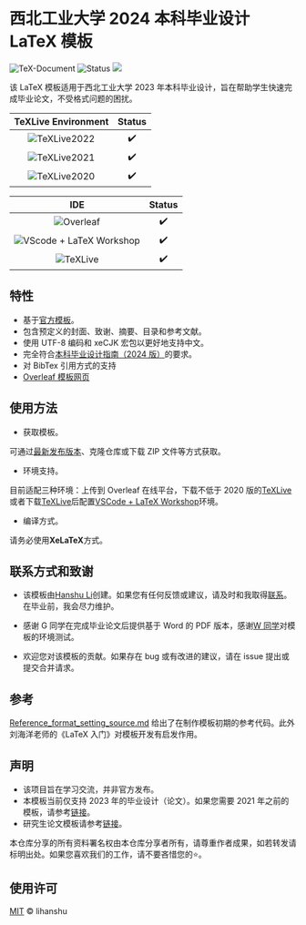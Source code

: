 # 西北工业大学 2024 本科毕业设计 LaTeX 模板

![TeX-Document](https://img.shields.io/badge/TeX-Document-3D6117.svg)
![Status](https://img.shields.io/badge/status-complete-brightgreen.svg)
[![](https://img.shields.io/badge/Version-v0.2.0-{徽标颜色}.svg)]({linkUrl})

该 LaTeX 模板适用于西北工业大学 2023 年本科毕业设计，旨在帮助学生快速完成毕业论文，不受格式问题的困扰。

|                         TeXLive Environment                          |       Status       |
| :------------------------------------------------------------------: | :----------------: |
| ![TeXLive2022](https://img.shields.io/badge/TeXLive-2022-3D6117.svg) | :heavy_check_mark: |
| ![TeXLive2021](https://img.shields.io/badge/TeXLive-2021-3D6117.svg) | :heavy_check_mark: |
| ![TeXLive2020](https://img.shields.io/badge/TeXLive-2020-3D6117.svg) | :heavy_check_mark: |

|                                       IDE   |       Status       |
| :------------------------------------------------------------------------------------------: | :----------------: |
|                ![Overleaf](https://img.shields.io/badge/Overleaf-3D6117.svg)                 | :heavy_check_mark: |
| ![VScode + LaTeX Workshop ](https://img.shields.io/badge/VScode-LaTeX%20Workshop-3D6117.svg) | :heavy_check_mark: |
|                 ![TeXLive](https://img.shields.io/badge/TeXLive-3D6117.svg)                  | :heavy_check_mark: |

## 特性

- 基于[官方模板](OfficialTemplate/附件8：本科毕业设计（论文）正文模版.doc)。
- 包含预定义的封面、致谢、摘要、目录和参考文献。
- 使用 UTF-8 编码和 xeCJK 宏包以更好地支持中文。
- 完全符合[本科毕业设计指南（2024 版）](https://jiaowu.nwpu.edu.cn/info/1164/12708.htm)的要求。
- 对 BibTex 引用方式的支持
- [Overleaf 模板网页](https://www.overleaf.com/latex/templates/nwpu-thesis-template-2024/mbhxtpypgcqc)

## 使用方法

- 获取模板。

可通过[最新发布版本](<(https://github.com/lihanshu/NWPU_Thesis_Template/releases)>)、克隆仓库或下载 ZIP 文件等方式获取。

- 环境支持。

目前适配三种环境：上传到 Overleaf 在线平台，下载不低于 2020 版的[TeXLive](https://zhuanlan.zhihu.com/p/41855480)或者下载[TeXLive](https://zhuanlan.zhihu.com/p/41855480)后配置[VSCode + LaTeX Workshop](https://zhuanlan.zhihu.com/p/38178015)环境。

- 编译方式。

请务必使用**XeLaTeX**方式。

## 联系方式和致谢

- 该模板由[Hanshu Li](<(https://github.com/lihanshu)>)创建。如果您有任何反馈或建议，请及时和我取得[联系](mailto:1078672816@mail.nwpu.edu.cn)。在毕业前，我会尽力维护。

- 感谢 G 同学在完成毕业论文后提供基于 Word 的 PDF 版本，感谢[W 同学](https://github.com/whznpu)对模板的环境测试。

- 欢迎您对该模板的贡献。如果存在 bug 或有改进的建议，请在 issue 提出或提交合并请求。

## 参考

[Reference_format_setting_source.md](Reference_format_setting_source.md) 给出了在制作模板初期的参考代码。此外刘海洋老师的《LaTeX 入门》对模板开发有启发作用。

## 声明

- 该项目旨在学习交流，并非官方发布。
- 本模板当前仅支持 2023 年的毕业设计（论文）。如果您需要 2021 年之前的模板，请参考[链接](https://github.com/polossk/LaTeX-Template-For-NPU-Thesis)。
- 研究生论文模板请参考[链接](https://github.com/NWPUMetaphysicsOffice/Yet-Another-LaTeX-Template-for-NPU-Thesis)。

本仓库分享的所有资料署名权由本仓库分享者所有，请尊重作者成果，如若转发请标明出处。如果您喜欢我们的工作，请不要吝惜您的:star:。

## 使用许可

[MIT](LICENSE) © lihanshu
